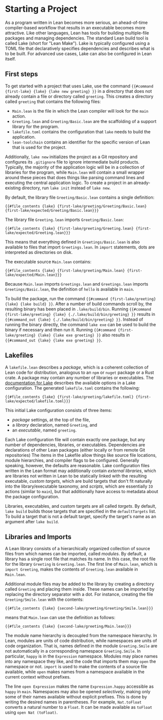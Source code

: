 # Starting a Project

As a program written in Lean becomes more serious, an ahead-of-time compiler-based workflow that results in an executable becomes more attractive.
Like other languages, Lean has tools for building multiple-file packages and managing dependencies.
The standard Lean build tool is called Lake (short for "Lean Make").
Lake is typically configured using a TOML file that declaratively specifies dependencies and describes what is to be built.
For advanced use cases, Lake can also be configured in Lean itself.

## First steps

To get started with a project that uses Lake, use the command `{{#command {first-lake} {lake} {lake new greeting} }}` in a directory that does not already contain a file or directory called `greeting`.
This creates a directory called `greeting` that contains the following files:

 * `Main.lean` is the file in which the Lean compiler will look for the `main` action.
 * `Greeting.lean` and `Greeting/Basic.lean` are the scaffolding of a support library for the program.
 * `lakefile.toml` contains the configuration that `lake` needs to build the application.
 * `lean-toolchain` contains an identifier for the specific version of Lean that is used for the project.

Additionally, `lake new` initializes the project as a Git repository and configures its `.gitignore` file to ignore intermediate build products.
Typically, the majority of the application logic will be in a collection of libraries for the program, while `Main.lean` will contain a small wrapper around these pieces that does things like parsing command lines and executing the central application logic.
To create a project in an already-existing directory, run `lake init` instead of `lake new`.

By default, the library file `Greeting/Basic.lean` contains a single definition:
```lean
{{#file_contents {lake} {first-lake/greeting/Greeting/Basic.lean} {first-lake/expected/Greeting/Basic.lean}}}
```
The library file `Greeting.lean` imports `Greeting/Basic.lean`:
```lean
{{#file_contents {lake} {first-lake/greeting/Greeting.lean} {first-lake/expected/Greeting.lean}}}
```
This means that everything defined in `Greetings/Basic.lean` is also available to files that import `Greetings.lean`.
In `import` statements, dots are interpreted as directories on disk.

The executable source `Main.lean` contains:
```lean
{{#file_contents {lake} {first-lake/greeting/Main.lean} {first-lake/expected/Main.lean}}}
```
Because `Main.lean` imports `Greetings.lean` and `Greetings.lean` imports `Greetings/Basic.lean`, the definition of `hello` is available in `main`.

To build the package, run the command `{{#command {first-lake/greeting} {lake} {lake build} }}`.
After a number of build commands scroll by, the resulting binary has been placed in `.lake/build/bin`.
Running `{{#command {first-lake/greeting} {lake} {./.lake/build/bin/greeting} }}` results in `{{#command_out {lake} {./.lake/build/bin/greeting} }}`.
Instead of running the binary directly, the command `lake exe` can be used to build the binary if necessary and then run it.
Running `{{#command {first-lake/greeting} {lake} {lake exe greeting} }}` also results in `{{#command_out {lake} {lake exe greeting} }}`.


## Lakefiles

A `lakefile.lean` describes a _package_, which is a coherent collection of Lean code for distribution, analogous to an `npm` or `nuget` package or a Rust crate.
A package may contain any number of libraries or executables.
The [documentation for Lake](https://lean-lang.org/doc/reference/latest/find/?domain=Verso.Genre.Manual.section&name=lake-config-toml) describes the available options in a Lake configuration.
The generated `lakefile.toml` contains the following:
```lean
{{#file_contents {lake} {first-lake/greeting/lakefile.toml} {first-lake/expected/lakefile.toml}}}
```

This initial Lake configuration consists of three items:
 * _package_ settings, at the top of the file,
 * a _library_ declaration, named `Greeting`, and
 * an _executable_, named `greeting`.

Each Lake configuration file will contain exactly one package, but any number of dependencies, libraries, or executables.
Dependencies are declarations of other Lean packages (either locally or from remote Git repositories)
The items in the Lakefile allow things like source file locations, module hierarchies, and compiler flags to be configured.
Generally speaking, however, the defaults are reasonable.
Lake configuration files written in the Lean format may additionally contain _external libraries_, which are libraries not written in Lean to be statically linked with the resulting executable, _custom targets_, which are build targets that don't fit naturally into the library/executable taxonomy, and _scripts_, which are essentially `IO` actions (similar to `main`), but that additionally have access to metadata about the package configuration.

Libraries, executables, and custom targets are all called _targets_.
By default, `lake build` builds those targets that are specified in the `defaultTargets` list.
To build a target that is not a default target, specify the target's name as an argument after `lake build`.

## Libraries and Imports

A Lean library consists of a hierarchically organized collection of source files from which names can be imported, called _modules_.
By default, a library has a single root file that matches its name.
In this case, the root file for the library `Greeting` is `Greeting.lean`.
The first line of `Main.lean`, which is `import Greeting`, makes the contents of `Greeting.lean` available in `Main.lean`.

Additional module files may be added to the library by creating a directory called `Greeting` and placing them inside.
These names can be imported by replacing the directory separator with a dot.
For instance, creating the file `Greeting/Smile.lean` with the contents:
```lean
{{#file_contents {lake} {second-lake/greeting/Greeting/Smile.lean}}}
```
means that `Main.lean` can use the definition as follows:
```lean
{{#file_contents {lake} {second-lake/greeting/Main.lean}}}
```

The module name hierarchy is decoupled from the namespace hierarchy.
In Lean, modules are units of code distribution, while namespaces are units of code organization.
That is, names defined in the module `Greeting.Smile` are not automatically in a corresponding namespace `Greeting.Smile`.
In particular, `happy` is in the `Expression` namespace.
Modules may place names into any namespace they like, and the code that imports them may `open` the namespace or not.
`import` is used to make the contents of a source file available, while `open` makes names from a namespace available in the current context without prefixes.

The line `open Expression` makes the name `Expression.happy` accessible as `happy` in `main`.
Namespaces may also be opened _selectively_, making only some of their names available without explicit prefixes.
This is done by writing the desired names in parentheses.
For example, `Nat.toFloat` converts a natural number to a `Float`.
It can be made available as `toFloat` using `open Nat (toFloat)`.
